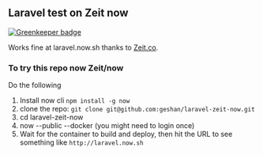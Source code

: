 ## Laravel test on Zeit now

[![Greenkeeper badge](https://badges.greenkeeper.io/geshan/laravel-zeit-now.svg)](https://greenkeeper.io/)

Works fine at laravel.now.sh thanks to [Zeit.co](https://zeit.co/).

### To try this repo now Zeit/now

Do the following

1. Install now cli `npm install -g now`
1. clone the repo: `git clone git@github.com:geshan/laravel-zeit-now.git`
1. cd laravel-zeit-now
1. now --public --docker (you might need to login once)
1. Wait for the container to build and deploy, then hit the URL to see something like `http://laravel.now.sh`
